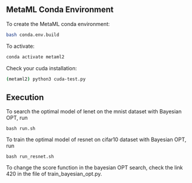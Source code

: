 ## MetaML Conda Environment

To create the MetaML conda environment:
```bash
bash conda.env.build
```

To activate:
```bash
conda activate metaml2
```

Check your cuda installation:
```bash
(metaml2) python3 cuda-test.py
```

## Execution

To search the optimal model of lenet on the mnist dataset with Bayesian OPT, run
```
bash run.sh
```

To train the optimal model of resnet on cifar10 dataset with Bayesian OPT, run
```
bash run_resnet.sh
```

To change the score function in the bayesian OPT search, check the link 420 in the file of train_bayesian_opt.py.


